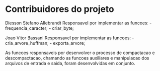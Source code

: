 # Contribuidores do projeto 

Diesson Stefano Allebrandt
	Responsavel por implementar as funcoes:
		- frequencia_caracter;
		- criar_byte;

Joao Vitor Bassani
	Responsavel por implementar as funcoes:
		- cria_arvore_huffman;
		- exporta_arvore;
		
As funcoes responsaveis por desenvolver o processo de compactacao e descompactacao,
chamando as funcoes auxiliares e manipulacao dos arquivos de entrada e saida, foram
desenvolvidas em conjunto. 
